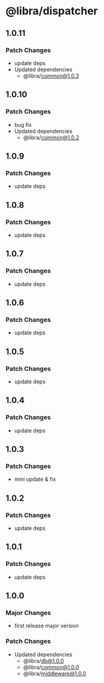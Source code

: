 # @libra/dispatcher

## 1.0.11

### Patch Changes

- update deps
- Updated dependencies
  - @libra/common@1.0.3

## 1.0.10

### Patch Changes

- bug fix
- Updated dependencies
  - @libra/common@1.0.2

## 1.0.9

### Patch Changes

- update deps

## 1.0.8

### Patch Changes

- update deps

## 1.0.7

### Patch Changes

- update deps

## 1.0.6

### Patch Changes

- update deps

## 1.0.5

### Patch Changes

- update deps

## 1.0.4

### Patch Changes

- update deps

## 1.0.3

### Patch Changes

- mini update & fix

## 1.0.2

### Patch Changes

- update deps

## 1.0.1

### Patch Changes

- update deps

## 1.0.0

### Major Changes

- first release major version

### Patch Changes

- Updated dependencies
  - @libra/db@1.0.0
  - @libra/common@1.0.0
  - @libra/middleware@1.0.0
